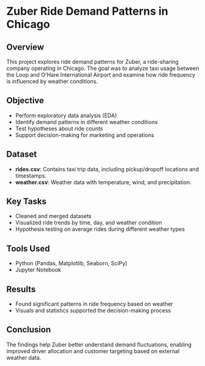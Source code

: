 # Zuber Ride Demand Patterns in Chicago

## Overview
This project explores ride demand patterns for Zuber, a ride-sharing company operating in Chicago. The goal was to analyze taxi usage between the Loop and O'Hare International Airport and examine how ride frequency is influenced by weather conditions.

## Objective
- Perform exploratory data analysis (EDA)
- Identify demand patterns in different weather conditions
- Test hypotheses about ride counts
- Support decision-making for marketing and operations

## Dataset
- **rides.csv**: Contains taxi trip data, including pickup/dropoff locations and timestamps.
- **weather.csv**: Weather data with temperature, wind, and precipitation.

## Key Tasks
- Cleaned and merged datasets
- Visualized ride trends by time, day, and weather condition
- Hypothesis testing on average rides during different weather types

## Tools Used
- Python (Pandas, Matplotlib, Seaborn, SciPy)
- Jupyter Notebook

## Results
- Found significant patterns in ride frequency based on weather
- Visuals and statistics supported the decision-making process

## Conclusion
The findings help Zuber better understand demand fluctuations, enabling improved driver allocation and customer targeting based on external weather data.
